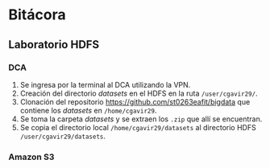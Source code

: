 # Bitácora

## Laboratorio HDFS

### DCA
1. Se ingresa por la terminal al DCA utilizando la VPN.
2. Creación del directorio _datasets_ en el HDFS en la ruta `/user/cgavir29/`.
3. Clonación del repositorio https://github.com/st0263eafit/bigdata que contiene los _datasets_ en `/home/cgavir29`.
4. Se toma la carpeta _datasets_ y se extraen los `.zip` que allí se encuentran.
5. Se copia el directorio local `/home/cgavir29/datasets` al directorio HDFS `/user/cgavir29/datasets`.

### Amazon S3
